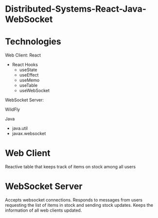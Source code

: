 # Distributed-Systems-React-Java-WebSocket

# Technologies
Web Client: React
* React Hooks
    * useState
    * useEffect
    * useMemo
    * useTable
    * useWebSocket
    
WebSocket Server:

WildFly

Java
* java.util
* javax.websocket

# Web Client
Reactive table that keeps track of items on stock among all users

# WebSocket Server
Accepts websocket connections. Responds to messages from users requesting the list of items in stock and sending stock updates. Keeps the information of all web clients updated.
